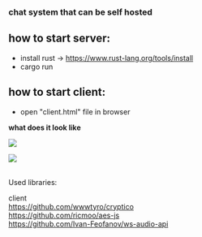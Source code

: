 ### chat system that can be self hosted

## how to start server:
- install rust -> https://www.rust-lang.org/tools/install
- cargo run


## how to start client:
- open "client.html" file in browser


**what does it look like**

![]({{site.baseurl}}/https://raw.githubusercontent.com/azc5OQ/lemon-chat/master/client/other/pic.png)

![]({{site.baseurl}}/https://raw.githubusercontent.com/azc5OQ/lemon-chat/master/client/other/pic2.png)





<br>
Used libraries:

client
<br>
https://github.com/wwwtyro/cryptico
<br>
https://github.com/ricmoo/aes-js
<br>
https://github.com/Ivan-Feofanov/ws-audio-api
